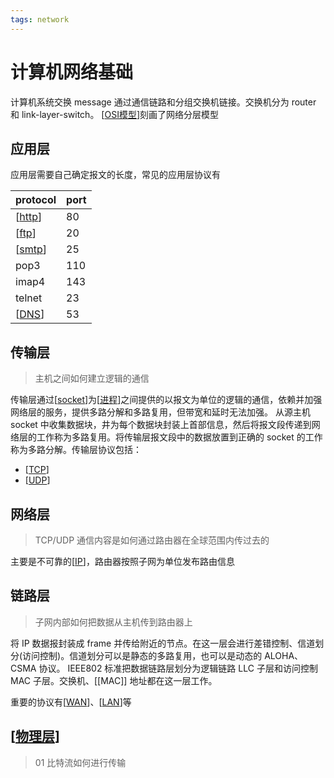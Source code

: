 ```yaml
---
tags: network
---
```


# 计算机网络基础

计算机系统交换 message 通过通信链路和分组交换机链接。交换机分为 router 和 link-layer-switch。
[[OSI模型]]刻画了网络分层模型

## 应用层

应用层需要自己确定报文的长度，常见的应用层协议有

| protocol | port |
| -------- | ---- |
| [[http]] | 80   |
| [[ftp]]  | 20   |
| [[smtp]] | 25   |
| pop3     | 110  |
| imap4    | 143  |
| telnet   | 23   |
| [[DNS]]  | 53   |

## 传输层

> 主机之间如何建立逻辑的通信

传输层通过[[socket]]为[[进程]]之间提供的以报文为单位的逻辑的通信，依赖并加强网络层的服务，提供多路分解和多路复用，但带宽和延时无法加强。
从源主机 socket 中收集数据块，井为每个数据块封装上首部信息，然后将报文段传递到网络层的工作称为多路复用。将传输层报文段中的数据放置到正确的 socket 的工作称为多路分解。传输层协议包括：

- [[TCP]]
- [[UDP]]

## 网络层

> TCP/UDP 通信内容是如何通过路由器在全球范围内传过去的

主要是不可靠的[[IP]]，路由器按照子网为单位发布路由信息

## 链路层

> 子网内部如何把数据从主机传到路由器上

将 IP 数据报封装成 frame 并传给附近的节点。在这一层会进行差错控制、信道划分(访问控制)。信道划分可以是静态的多路复用，也可以是动态的 ALOHA、CSMA 协议。
IEEE802 标准把数据链路层划分为逻辑链路 LLC 子层和访问控制 MAC 子层。交换机、[[MAC]] 地址都在这一层工作。

重要的协议有[[WAN]]、[[LAN]]等

## [[物理层]]

> 01 比特流如何进行传输

[//begin]: # "Autogenerated link references for markdown compatibility"
[OSI模型]: OSI%E6%A8%A1%E5%9E%8B.md "OSI 模型"
[http]: application/http.md "http"
[ftp]: application/ftp.md "FTP"
[smtp]: application/smtp.md "smtp"
[DNS]: application/DNS.md "DNS"
[socket]: transport/socket.md "socket"
[进程]: <../operating system/虚拟化/%E8%BF%9B%E7%A8%8B.md> "进程"
[TCP]: transport/TCP.md "TCP"
[UDP]: transport/UDP.md "UDP"
[IP]: network/IP.md "IP"
[WAN]: datalink/WAN.md "广域网"
[LAN]: datalink/LAN.md "局域网"
[物理层]: physic/%E7%89%A9%E7%90%86%E5%B1%82.md "物理层"
[//end]: # "Autogenerated link references"
